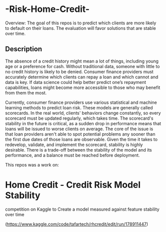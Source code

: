 # -Risk-Home-Credit-
Overview: The goal of this repos is to predict which clients are more likely to default on their loans. The evaluation will favor solutions that are stable over time.

## Description
The absence of a credit history might mean a lot of things, including young age or a preference for cash. Without traditional data, someone with little to no credit history is likely to be denied. Consumer finance providers must accurately determine which clients can repay a loan and which cannot and data is key. If data science could help better predict one’s repayment capabilities, loans might become more accessible to those who may benefit from them the most.

Currently, consumer finance providers use various statistical and machine learning methods to predict loan risk. These models are generally called scorecards. In the real world, clients' behaviors change constantly, so every scorecard must be updated regularly, which takes time. The scorecard's stability in the future is critical, as a sudden drop in performance means that loans will be issued to worse clients on average. The core of the issue is that loan providers aren't able to spot potential problems any sooner than the first due dates of those loans are observable. Given the time it takes to redevelop, validate, and implement the scorecard, stability is highly desirable. There is a trade-off between the stability of the model and its performance, and a balance must be reached before deployment.

This repos was a work on:
# Home Credit - Credit Risk Model Stability 
competition on Kaggle to Create a model measured against feature stability over time

(https://www.kaggle.com/code/tafartech/rhcredit/edit/run/178911447)
